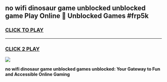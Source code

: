 
## no wifi dinosaur game unblocked unblocked game Play Online 👋 Unblocked Games #frp5k
<h3>
<a href="https://premium.freeplayer.one?title=no_wifi_dinosaur_game_unblocked&ref=21F">CLICK TO PLAY</a></h3>
<hr>

<h3>
<a href="https://premium.freeplayer.one?title=no_wifi_dinosaur_game_unblocked&ref=21F">CLICK 2 PLAY</a>
  
</h3>

<a href="https://premium.freeplayer.one?title=no_wifi_dinosaur_game_unblocked&ref=21F/"><img src="https://clearcache.store/games.png"></a>


**no wifi dinosaur game unblocked games unblocked: Your Gateway to Fun and Accessible Online Gaming**
